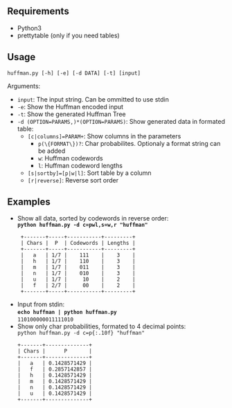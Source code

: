 ## Requirements
- Python3
- prettytable (only if you need tables)

## Usage
`huffman.py [-h] [-e] [-d DATA] [-t] [input]`<br>

Arguments:
- `input`: The input string. Can be ommitted to use stdin
- `-e`: Show the Huffman encoded input
- `-t`: Show the generated Huffman Tree
- `-d (OPTION=PARAMS,)*(OPTION=PARAMS)`: Show generated data in formated table:
  - `[c|columns]=PARAM+`: Show columns in the parameters
    - `p(\{FORMAT\})?`: Char probabilites. Optionaly a format string can be added
    - `w`: Huffman codewords
    - `l`: Huffman codeword lengths
  - `[s|sortby]=[p|w|l]`: Sort table by a column
  - `[r|reverse]`: Reverse sort order
  
 ## Examples
 - Show all data, sorted by codewords in reverse order:<br>
   __`python huffman.py -d c=pwl,s=w,r "huffman"`__
   ```
    +-------+-----+-----------+---------+
    | Chars |  P  | Codewords | Lengths |
    +-------+-----+-----------+---------+
    |   a   | 1/7 |    111    |    3    |
    |   h   | 1/7 |    110    |    3    |
    |   m   | 1/7 |    011    |    3    |
    |   n   | 1/7 |    010    |    3    |
    |   u   | 1/7 |     10    |    2    |
    |   f   | 2/7 |     00    |    2    |
    +-------+-----+-----------+---------+
   ````
- Input from stdin:<br>
  __`echo huffman | python huffman.py`__<br>
  `110100000011111010`
- Show only char probabilities, formated to 4 decimal points:<br>
  `python huffman.py -d c=p{:.10f} "huffman"`<br>
  ```
  +-------+--------------+
  | Chars |      P       |
  +-------+--------------+
  |   a   | 0.1428571429 |
  |   f   | 0.2857142857 |
  |   h   | 0.1428571429 |
  |   m   | 0.1428571429 |
  |   n   | 0.1428571429 |
  |   u   | 0.1428571429 |
  +-------+--------------+
  ```
